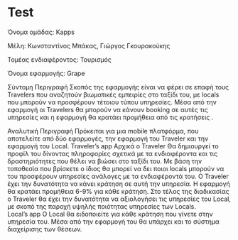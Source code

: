 # Test
Όνομα ομάδας: Kapps

Μέλη: Κωνσταντίνος Μπάκας, Γιώργος Γκουρακούκης

Τομέας ενδιαφέροντος:  Τουρισμός

Όνομα εφαρμογής:  Grape

Σύντομη Περιγραφή
Σκοπός της εφαρμογής είναι να φέρει σε επαφή τους Travelers που αναζητούν βιωματικές εμπειρίες στο ταξίδι του, με locals που μπορούν να προσφέρουν τέτοιου τύπου υπηρεσίες. Μέσα από την εφαρμογή οι Travelers  θα μπορούν  να κάνουν booking σε αυτές τις υπηρεσίες και η εφαρμογή θα κρατάει προμήθεια από τις κρατήσεις . 

Αναλυτική Περιγραφή
Πρόκειται για μια mobile πλατφόρμα, που αποτελείτε από δύο εφαρμογές, την εφαρμογή του Traveler και την εφαρμογή του Local. 
Traveler’s app
Αρχικά ο Traveler Θα δημιουργεί το προφίλ του δίνοντας πληροφορίες σχετικά με τα ενδιαφέροντα και τις δραστηριότητες που θέλει να βιώσει στο ταξίδι του. Με βάση την τοποθεσία  που βρίσκετε ο ίδιος θα μπορεί να δει ποιοι locals μπορούν να του  προσφέρουν υπηρεσίες ανάλογες  με τα ενδιαφέροντά του. Ο Traveler έχει την δυνατότητα να κάνει κράτηση σε αυτή την υπηρεσία. Η εφαρμογή θα κρατάει προμήθεια 6-9% για κάθε κράτηση. Στο τέλος της διαδικασίας ο Traveler θα έχει την δυνατότητα να αξιολογήσει τις υπηρεσίες του Local, με σκοπό της παροχή υψηλής ποιότητας υπηρεσίες των Locals.   
Local’s app
Ο Local θα ειδοποιείτε για κάθε κράτηση που γίνετε στην υπηρεσία του. Μέσα από την εφαρμογή του θα υπάρχει και το σύστημα διαχείρισης των θέσεων.   
 	
